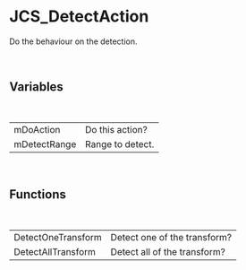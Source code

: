 <!--
   - $File: JCS_DetectAction.html $
   - $Date: 2018-10-01 20:49:35 $
   - $Revision: $
   - $Creator: Jen-Chieh Shen $
   - $Notice: See LICENSE.txt for modification and distribution information
   -                   Copyright © 2018 by Shen, Jen-Chieh $
-->


<div id="content-header">
  <h1>JCS_DetectAction</h1>
</div>

<p>
  Do the behaviour on the detection.
</p>


<br/>
<h2>Variables</h2>
<br/>

<table>
  <tr>
    <td>mDoAction</td>
    <td>Do this action?</td>
  </tr>
  <tr>
    <td>mDetectRange</td>
    <td>Range to detect.</td>
  </tr>
</table>


<br/>
<h2>Functions</h2>
<br/>

<table>
  <tr>
    <td>DetectOneTransform</td>
    <td>Detect one of the transform?</td>
  </tr>
  <tr>
    <td>DetectAllTransform</td>
    <td>Detect all of the transform?</td>
  </tr>
</table>
